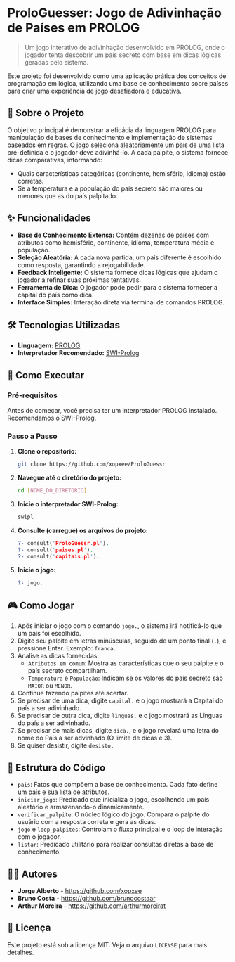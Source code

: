 # ProloGuesser: Jogo de Adivinhação de Países em PROLOG

> Um jogo interativo de adivinhação desenvolvido em PROLOG, onde o jogador tenta descobrir um país secreto com base em dicas lógicas geradas pelo sistema.

Este projeto foi desenvolvido como uma aplicação prática dos conceitos de programação em lógica, utilizando uma base de conhecimento sobre países para criar uma experiência de jogo desafiadora e educativa.

## 📜 Sobre o Projeto

O objetivo principal é demonstrar a eficácia da linguagem PROLOG para manipulação de bases de conhecimento e implementação de sistemas baseados em regras. O jogo seleciona aleatoriamente um país de uma lista pré-definida e o jogador deve adivinhá-lo. A cada palpite, o sistema fornece dicas comparativas, informando:

  * Quais características categóricas (continente, hemisfério, idioma) estão corretas.
  * Se a temperatura e a população do país secreto são maiores ou menores que as do país palpitado.

## ✨ Funcionalidades

  - **Base de Conhecimento Extensa:** Contém dezenas de países com atributos como hemisfério, continente, idioma, temperatura média e população.
  - **Seleção Aleatória:** A cada nova partida, um país diferente é escolhido como resposta, garantindo a rejogabilidade.
  - **Feedback Inteligente:** O sistema fornece dicas lógicas que ajudam o jogador a refinar suas próximas tentativas.
  - **Ferramenta de Dica:** O jogador pode pedir para o sistema fornecer a capital do país como dica.
  - **Interface Simples:** Interação direta via terminal de comandos PROLOG.

## 🛠️ Tecnologias Utilizadas

  - **Linguagem:** [PROLOG](https://www.swi-prolog.org/)
  - **Interpretador Recomendado:** [SWI-Prolog](https://www.swi-prolog.org/download/stable)

## 🚀 Como Executar

### Pré-requisitos

Antes de começar, você precisa ter um interpretador PROLOG instalado. Recomendamos o SWI-Prolog.

### Passo a Passo

1.  **Clone o repositório:**

    ```bash
    git clone https://github.com/xopxee/ProloGuessr
    ```

2.  **Navegue até o diretório do projeto:**

    ```bash
    cd [NOME_DO_DIRETORIO]
    ```

3.  **Inicie o interpretador SWI-Prolog:**

    ```bash
    swipl
    ```

4.  **Consulte (carregue) os arquivos do projeto:**

    ```prolog
    ?- consult('ProloGuessr.pl').
    ?- consult('paises.pl').
    ?- consult('capitais.pl').
    ```

5.  **Inicie o jogo:**

    ```prolog
    ?- jogo.
    ```

## 🎮 Como Jogar

1.  Após iniciar o jogo com o comando `jogo.`, o sistema irá notificá-lo que um país foi escolhido.
2.  Digite seu palpite em letras minúsculas, seguido de um ponto final (`.`), e pressione Enter. Exemplo: `franca.`
3.  Analise as dicas fornecidas:
      - `Atributos em comum`: Mostra as características que o seu palpite e o país secreto compartilham.
      - `Temperatura` e `População`: Indicam se os valores do país secreto são `MAIOR` ou `MENOR`.
4.  Continue fazendo palpites até acertar.
5.  Se precisar de uma dica, digite `capital.` e o jogo mostrará a Capital do país a ser adivinhado.
6.  Se precisar de outra dica, digite `linguas.` e o jogo mostrará as Línguas do país a ser adivinhado.
7.  Se precisar de mais dicas, digite `dica.`, e o jogo revelará uma letra do nome do País a ser advinhado (O limite de dicas é 3).
8.  Se quiser desistir, digite `desisto.`

## 📁 Estrutura do Código

  - `pais`: Fatos que compõem a base de conhecimento. Cada fato define um país e sua lista de atributos.
  - `iniciar_jogo`: Predicado que inicializa o jogo, escolhendo um país aleatório e armazenando-o dinamicamente.
  - `verificar_palpite`: O núcleo lógico do jogo. Compara o palpite do usuário com a resposta correta e gera as dicas.
  - `jogo` e `loop_palpites`: Controlam o fluxo principal e o loop de interação com o jogador.
  - `listar`: Predicado utilitário para realizar consultas diretas à base de conhecimento.

## 👨‍💻 Autores

  - **Jorge Alberto** - https://github.com/xopxee
  - **Bruno Costa** - https://github.com/brunocostaar
  - **Arthur Moreira** - https://github.com/arthurmoreirat

## 📄 Licença

Este projeto está sob a licença MIT. Veja o arquivo `LICENSE` para mais detalhes.
